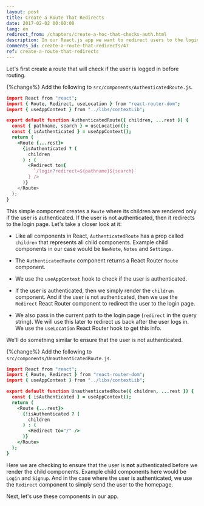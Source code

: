 ```yaml
---
layout: post
title: Create a Route That Redirects
date: 2017-02-02 00:00:00
lang: en
redirect_from: /chapters/create-a-hoc-that-checks-auth.html
description: In our React.js app we want to redirect users to the login page if they are not logged in and redirect them away from the login page if they are logged in. To do so we are going to use the Redirect component and useLocation hook from React Router. While, the session will be stored in our app Context using the useContext hook.
comments_id: create-a-route-that-redirects/47
ref: create-a-route-that-redirects
---
```


Let's first create a route that will check if the user is logged in before routing.

{%change%} Add the following to `src/components/AuthenticatedRoute.js`.

``` coffee
import React from "react";
import { Route, Redirect, useLocation } from "react-router-dom";
import { useAppContext } from "../libs/contextLib";

export default function AuthenticatedRoute({ children, ...rest }) {
  const { pathname, search } = useLocation();
  const { isAuthenticated } = useAppContext();
  return (
    <Route {...rest}>
      {isAuthenticated ? (
        children
      ) : (
        <Redirect to={
          `/login?redirect=${pathname}${search}`
        } />
      )}
    </Route>
  );
}
```

This simple component creates a `Route` where its children are rendered only if the user is authenticated. If the user is not authenticated, then it redirects to the login page. Let's take a closer look at it:

- Like all components in React, `AuthenticatedRoute` has a prop called `children` that represents all child components. Example child components in our case would be `NewNote`, `Notes` and `Settings`.

- The `AuthenticatedRoute` component returns a React Router `Route` component.

- We use the `useAppContext` hook to check if the user is authenticated.

- If the user is authenticated, then we simply render the `children` component. And if the user is not authenticated, then we use the `Redirect` React Router component to redirect the user to the login page. 

- We also pass in the current path to the login page (`redirect` in the query string). We will use this later to redirect us back after the user logs in. We use the `useLocation` React Router hook to get this info.

We'll do something similar to ensure that the user is not authenticated.

{%change%} Add the following to `src/components/UnauthenticatedRoute.js`.

``` coffee
import React from "react";
import { Route, Redirect } from "react-router-dom";
import { useAppContext } from "../libs/contextLib";

export default function UnauthenticatedRoute({ children, ...rest }) {
  const { isAuthenticated } = useAppContext();
  return (
    <Route {...rest}>
      {!isAuthenticated ? (
        children
      ) : (
        <Redirect to="/" />
      )}
    </Route>
  );
}
```

Here we are checking to ensure that the user is **not** authenticated before we render the child components. Example child components here would be `Login` and `Signup`. And in the case where the user is authenticated, we use the `Redirect` component to simply send the user to the homepage.

Next, let's use these components in our app.

